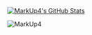 
<a href="https://github.com/MarkUp4/MarkUp4">
    <img align="center" src="https://www.digitalhrtech.com/wp-content/uploads/2019/12/organizational-development.jpeg" alt="MarkUp4's GitHub Stats" />
</a>
<p align="left"> <img src="https://komarev.com/ghpvc/?username=MarkUp4" alt="MarkUp4" /> </p>

<!-- links to your social media accounts -->

[1]: https://github.com/MarkUp4
[2]: https://github.com/MarkUp4/MarkUp4
